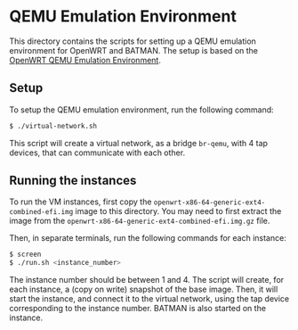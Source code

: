 # QEMU Emulation Environment

This directory contains the scripts for setting up a QEMU emulation environment for OpenWRT and BATMAN. The setup is based on the [OpenWRT QEMU Emulation Environment](https://www.open-mesh.org/doc/devtools/Emulation_Environment.html). 

## Setup

To setup the QEMU emulation environment, run the following command:

```bash
$ ./virtual-network.sh
```

This script will create a virtual network, as a bridge `br-qemu`, with 4 tap devices, that can communicate with each other.

## Running the instances

To run the VM instances, first copy the `openwrt-x86-64-generic-ext4-combined-efi.img` image to this directory. You may need to first extract the image from the `openwrt-x86-64-generic-ext4-combined-efi.img.gz` file.

Then, in separate terminals, run the following commands for each instance:

```bash
$ screen
$ ./run.sh <instance_number>
```

The instance number should be between 1 and 4. The script will create, for each instance, a (copy on write) snapshot of the base image. Then, it will start the instance, and connect it to the virtual network, using the tap device corresponding to the instance number. BATMAN is also started on the instance. 